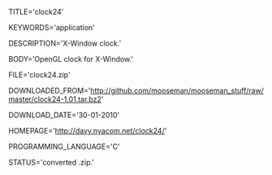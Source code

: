 
TITLE='clock24'

KEYWORDS='application'

DESCRIPTION='X-Window clock.'

BODY='OpenGL clock for X-Window.'

FILE='clock24.zip'

DOWNLOADED_FROM='http://github.com/mooseman/mooseman_stuff/raw/master/clock24-1.01.tar.bz2'

DOWNLOAD_DATE='30-01-2010'

HOMEPAGE='http://davy.nyacom.net/clock24/'

PROGRAMMING_LANGUAGE='C'

STATUS='converted .zip.'